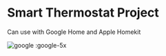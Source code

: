 # Smart Thermostat Project
Can use with Google Home and Apple Homekit

![google](https://logos-world.net/wp-content/uploads/2021/08/Google-Home-Logo.png)
:google-5x
